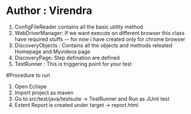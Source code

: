 # Author : Virendra

1) ConfigFileReader contains all the basic utility method
2) WebDriverManager: If we want execute on different browser this class have required stuffs
	-- for now i have created only for chrome browser 
3) DiscoveryObjects : Contains all the objects and methods releated Homepage and Myvideos page
4) DiscoveryPage: Step defination are defined
5) TestRunner : This is triggering point for your test

#Procedure to run 
1) Open Eclispe
2) Import project as maven
3) Go to src/test/java/testsuite -> TestRunner and Run as JUnit test
4) Extent Report is created under target -> report.html
